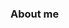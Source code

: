 ### About me

<!--
Hi!
My name is Orion McLain. 

- 👨🏼‍🎓 I graduated with a bachelors in computer engineering from the University of Massachusetts Amherst in May of 2023

<details>
<summary>- 🤔 My top languages:</summary>

| Rank | Languages |
|-----:|-----------|
|     1| Python    |
|     2| C         |
|     3| Java      |

</details>

- 🖥️ I’m currently learning HTML, Javascript & CSS

- 🦉 Ask me about my bird feeder senior design project

- 📈 I am passionate about the development of data and technology tools. With interests in AI/ML, Embedded Systems, and Software Development

- ⚾️ I love to both play and watch sports and have been a lifelong Boston sports fan.

- 📫 How to reach me: Email: orionmclain@gmail.com

- 😄 Pronouns: He/Him

- 🌿 Fun fact: I grew up on the property of a 1250 acre Mass Audubon nature sanctuary
-->
